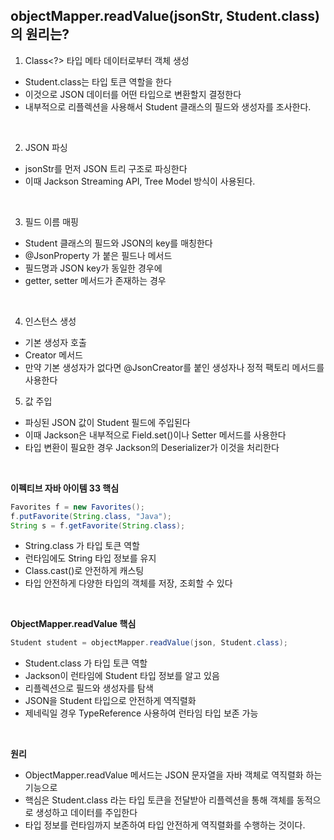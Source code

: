 ## objectMapper.readValue(jsonStr, Student.class) 의 원리는?

1. Class<?> 타입 메타 데이터로부터 객체 생성

- Student.class는 타입 토큰 역할을 한다
- 이것으로 JSON 데이터를 어떤 타입으로 변환할지 결정한다
- 내부적으로 리플렉션을 사용해서 Student 클래스의 필드와 생성자를 조사한다.

<br/>

2. JSON 파싱
- jsonStr를 먼저 JSON 트리 구조로 파싱한다
- 이때 Jackson Streaming API, Tree Model 방식이 사용된다.


<br/>

3. 필드 이름 매핑
- Student 클래스의 필드와 JSON의 key를 매칭한다
- @JsonProperty 가 붙은 필드나 메서드
- 필드명과 JSON key가 동일한 경우에
- getter, setter 메서드가 존재하는 경우

<br/>

4. 인스턴스 생성
- 기본 생성자 호출
- Creator 메서드
- 만약 기본 생성자가 없다면 @JsonCreator를 붙인 생성자나 정적 팩토리 메서드를 사용한다

5. 값 주입
- 파싱된 JSON 값이 Student 필드에 주입된다
- 이때 Jackson은 내부적으로 Field.set()이나 Setter 메서드를 사용한다
- 타입 변환이 필요한 경우 Jackson의 Deserializer가 이것을 처리한다


<br/>

**이펙티브 자바 아이템 33 핵심**
```java
Favorites f = new Favorites();
f.putFavorite(String.class, "Java");
String s = f.getFavorite(String.class);
```
- String.class 가 타입 토큰 역할
- 런타임에도 String 타입 정보를 유지
- Class.cast()로 안전하게 캐스팅
- 타입 안전하게 다양한 타입의 객체를 저장, 조회할 수 있다

<br/>

**ObjectMapper.readValue 핵심**
```java
Student student = objectMapper.readValue(json, Student.class);
```
- Student.class 가 타입 토큰 역할
- Jackson이 런타임에 Student 타입 정보를 알고 있음
- 리플렉션으로 필드와 생성자를 탐색
- JSON을 Student 타입으로 안전하게 역직렬화
- 제네릭일 경우 TypeReference<T> 사용하여 런타임 타입 보존 가능

<br/>

**원리**
- ObjectMapper.readValue 메서드는 JSON 문자열을 자바 객체로 역직렬화 하는 기능으로
- 핵심은 Student.class 라는 타입 토큰을 전달받아 리플렉션을 통해 객체를 동적으로 생성하고 데이터를 주입한다
- 타입 정보를 런타임까지 보존하여 타입 안전하게 역직렬화를 수행하는 것이다.
